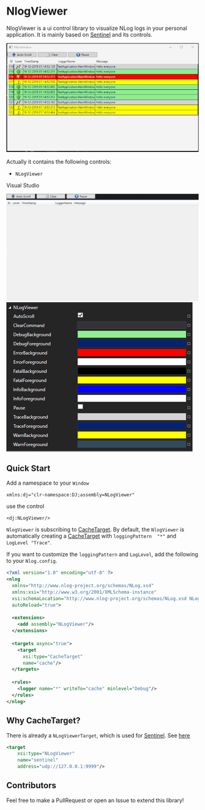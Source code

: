 [1]: https://github.com/yarseyah/sentinel
[2]: https://github.com/dojo90/NLogViewer/blob/master/src/NLogViewer/Targets/CacheTarget.cs
[3]: https://github.com/yarseyah/sentinel#nlogs-nlogviewer-target-configuration

[p1]: doc/images/control.png "NLogViewer"
[p2]: doc/images/live.gif "NLogViewer"
[p3]: doc/images/control2.png "NLogViewer"

NlogViewer
==========

NlogViewer is a ui control library to visualize NLog logs in your personal application. It is mainly based on [Sentinel][1] and its controls.

![NLogViewer][p2]

Actually it contains the following controls:

- `NLogViewer`

Visual Studio

![NLogViewer][p1]
![NLogViewer][p3]

## Quick Start

Add a namespace to your `Window`

```xaml
xmlns:dj="clr-namespace:DJ;assembly=NLogViewer"
```

use the control
```xaml
<dj:NLogViewer/>
```

`NlogViewer` is subscribing to [CacheTarget][2]. By default, the `NlogViewer` is automatically creating a [CacheTarget][2] with `loggingPattern  "*"` and `LogLevel "Trace"`.

If you want to customize the `loggingPattern` and `LogLevel`, add the following to your `Nlog.config`.

```xml
<?xml version="1.0" encoding="utf-8" ?>
<nlog 
  xmlns="http://www.nlog-project.org/schemas/NLog.xsd"
  xmlns:xsi="http://www.w3.org/2001/XMLSchema-instance"
  xsi:schemaLocation="http://www.nlog-project.org/schemas/NLog.xsd NLog.xsd"
  autoReload="true">

  <extensions> 
    <add assembly="NLogViewer"/> 
  </extensions> 

  <targets async="true">
    <target
      xsi:type="CacheTarget"
      name="cache"/>
  </targets>

  <rules>
    <logger name="*" writeTo="cache" minlevel="Debug"/> 
  </rules>
</nlog>
```

## Why CacheTarget?

There is already a `NLogViewerTarget`, which is used for [Sentinel][1]. See [here][3]

```xml
<target 
    xsi:type="NLogViewer"
    name="sentinel"
    address="udp://127.0.0.1:9999"/>
```

## Contributors

Feel free to make a PullRequest or open an Issue to extend this library!